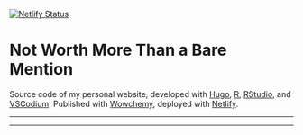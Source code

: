 [![Netlify Status](https://api.netlify.com/api/v1/badges/d6970a7f-8f14-4cc9-905b-310db159dba8/deploy-status)](https://app.netlify.com/sites/antonio-schettino/deploys)

# Not Worth More Than a Bare Mention

Source code of my personal website, developed with [Hugo](https://themes.gohugo.io/), [R](https://cran.r-project.org/), [RStudio](https://rstudio.com/), and [VSCodium](https://vscodium.com/). Published with [Wowchemy](https://wowchemy.com/), deployed with [Netlify](https://www.netlify.com/).

***
***
